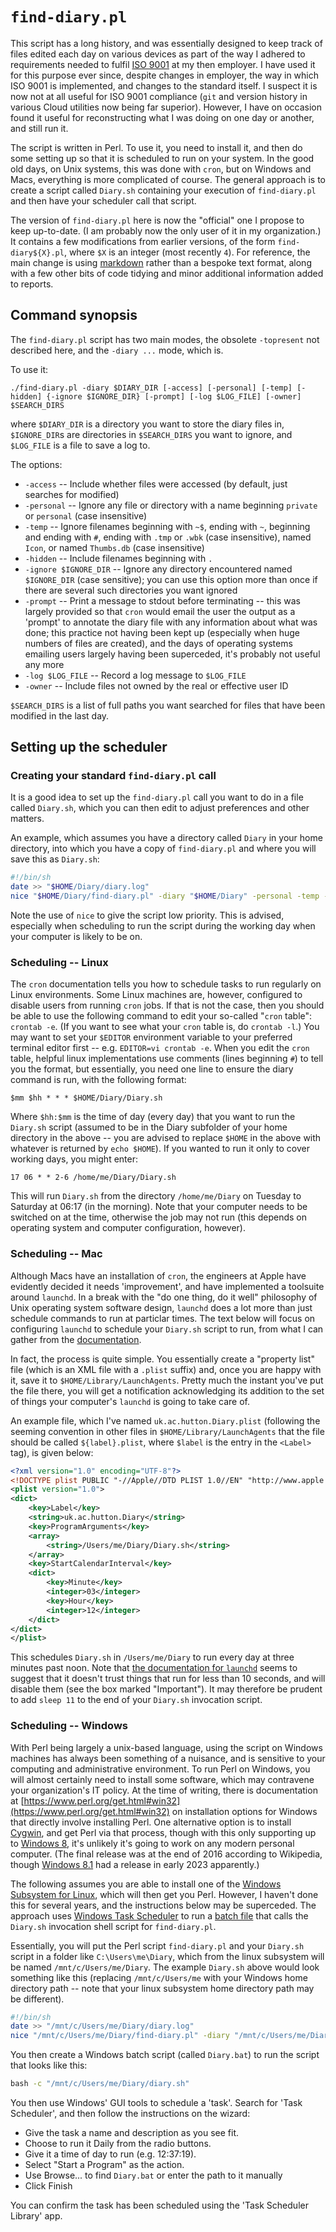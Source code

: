 # `find-diary.pl`

This script has a long history, and was essentially designed to keep track of files edited each day on various devices as part of the way I adhered to requirements needed to fulfil [ISO 9001](https://en.wikipedia.org/wiki/ISO_9000) at my then employer. I have used it for this purpose ever since, despite changes in employer, the way in which ISO 9001 is implemented, and changes to the standard itself. I suspect it is now not at all useful for ISO 9001 compliance (`git` and version history in various Cloud utilities now being far superior). However, I have on occasion found it useful for reconstructing what I was doing on one day or another, and still run it.

The script is written in Perl. To use it, you need to install it, and then do some setting up so that it is scheduled to run on your system. In the good old days, on Unix systems, this was done with `cron`, but on Windows and Macs, everything is more complicated of course. The general approach is to create a script called `Diary.sh` containing your execution of `find-diary.pl` and then have your scheduler call that script.

The version of `find-diary.pl` here is now the "official" one I propose to keep up-to-date. (I am probably now the only user of it in my organization.) It contains a few modifications from earlier versions, of the form `find-diary${X}.pl`, where `$X` is an integer (most recently `4`). For reference, the main change is using [markdown](https://en.wikipedia.org/wiki/Markdown) rather than a bespoke text format, along with a few other bits of code tidying and minor additional information added to reports.

## Command synopsis

The `find-diary.pl` script has two main modes, the obsolete `-topresent` not described here, and the `-diary ...` mode, which is.

To use it:

`./find-diary.pl -diary $DIARY_DIR [-access] [-personal] [-temp] [-hidden] {-ignore $IGNORE_DIR} [-prompt] [-log $LOG_FILE] [-owner] $SEARCH_DIRS`

where `$DIARY_DIR` is a directory you want to store the diary files in, `$IGNORE_DIR`s are directories in `$SEARCH_DIRS` you want to ignore, and `$LOG_FILE` is a file to save a log to. 

The options:

  + `-access` -- Include whether files were accessed (by default, just searches for modified)
  + `-personal` -- Ignore any file or directory with a name beginning `private` or `personal` (case insensitive)
  + `-temp` -- Ignore filenames beginning with `~$`, ending with `~`, beginning and ending with `#`, ending with `.tmp` or `.wbk` (case insensitive), named `Icon`, or named `Thumbs.db` (case insensitive)
  + `-hidden` -- Include filenames beginning with `.`
  + `-ignore $IGNORE_DIR` -- Ignore any directory encountered named `$IGNORE_DIR` (case sensitive); you can use this option more than once if there are several such directories you want ignored
  + `-prompt` -- Print a message to stdout before terminating -- this was largely provided so that `cron` would email the user the output as a 'prompt' to annotate the diary file with any information about what was done; this practice not having been kept up (especially when huge numbers of files are created), and the days of operating systems emailing users largely having been superceded, it's probably not useful any more
  + `-log $LOG_FILE` -- Record a log message to `$LOG_FILE`
  + `-owner` -- Include files not owned by the real or effective user ID 

`$SEARCH_DIRS` is a list of full paths you want searched for files that have been modified in the last day.

## Setting up the scheduler

### Creating your standard `find-diary.pl` call

It is a good idea to set up the `find-diary.pl` call you want to do in a file called `Diary.sh`, which you can then edit to adjust preferences and other matters.

An example, which assumes you have a directory called `Diary` in your home directory, into which you have a copy of `find-diary.pl` and where you will save this as `Diary.sh`:

```sh
#!/bin/sh
date >> "$HOME/Diary/diary.log"
nice "$HOME/Diary/find-diary.pl" -diary "$HOME/Diary" -personal -temp -log "$HOME/Diary/diary-log-`hostname`.txt" "$HOME/Documents" "$HOME/Dropbox" "$HOME/Google Drive"
```

Note the use of `nice` to give the script low priority. This is advised, especially when scheduling to run the script during the working day when your computer is likely to be on.

### Scheduling -- Linux

The `cron` documentation tells you how to schedule tasks to run regularly on Linux environments. Some Linux machines are, however, configured to disable users from running `cron` jobs. If that is not the case, then you should be able to use the following command to edit your so-called "`cron` table": `crontab -e`. (If you want to see what your `cron` table is, do `crontab -l`.) You may want to set your `$EDITOR` environment variable to your preferred terminal editor first -- e.g. `EDITOR=vi crontab -e`. When you edit the `cron` table, helpful linux implementations use comments (lines beginning `#`) to tell you the format, but essentially, you need one line to ensure the diary command is run, with the following format:

`$mm $hh * * * $HOME/Diary/Diary.sh`

Where `$hh:$mm` is the time of day (every day) that you want to run the `Diary.sh` script (assumed to be in the Diary subfolder of your home directory in the above -- you are advised to replace `$HOME` in the above with whatever is returned by `echo $HOME`). If you wanted to run it only to cover working days, you might enter:

`17 06 * * 2-6 /home/me/Diary/Diary.sh`

This will run `Diary.sh` from the directory `/home/me/Diary` on Tuesday to Saturday at 06:17 (in the morning). Note that your computer needs to be switched on at the time, otherwise the job may not run (this depends on operating system and computer configuration, however).

### Scheduling -- Mac

Although Macs have an installation of `cron`, the engineers at Apple have evidently decided it needs 'improvement', and have implemented a toolsuite around `launchd`. In a break with the "do one thing, do it well" philosophy of Unix operating system software design, `launchd` does a lot more than just schedule commands to run at particlar times. The text below will focus on configuring `launchd` to schedule your `Diary.sh` script to run, from what I can gather from the [documentation](https://developer.apple.com/library/archive/documentation/MacOSX/Conceptual/BPSystemStartup/Chapters/Introduction.html#//apple_ref/doc/uid/10000172i-SW1-SW1).

In fact, the process is quite simple. You essentially create a "property list" file (which is an XML file with a `.plist` suffix) and, once you are happy with it, save it to `$HOME/Library/LaunchAgents`. Pretty much the instant you've put the file there, you will get a notification acknowledging its addition to the set of things your computer's `launchd` is going to take care of.

An example file, which I've named `uk.ac.hutton.Diary.plist` (following the seeming convention in other files in `$HOME/Library/LaunchAgents` that the file should be called `${label}.plist`, where `$label` is the entry in the `<Label>` tag), is given below:

```xml
<?xml version="1.0" encoding="UTF-8"?>
<!DOCTYPE plist PUBLIC "-//Apple//DTD PLIST 1.0//EN" "http://www.apple.com/DTDs/PropertyList-1.0.dtd">
<plist version="1.0">
<dict>
    <key>Label</key>
    <string>uk.ac.hutton.Diary</string>
    <key>ProgramArguments</key>
    <array>
        <string>/Users/me/Diary/Diary.sh</string>
    </array>
    <key>StartCalendarInterval</key>
    <dict>
        <key>Minute</key>
        <integer>03</integer>
        <key>Hour</key>
        <integer>12</integer>
    </dict>
</dict>
</plist>
```

This schedules `Diary.sh` in `/Users/me/Diary` to run every day at three minutes past noon. Note that [the documentation for `launchd`](https://developer.apple.com/library/archive/documentation/MacOSX/Conceptual/BPSystemStartup/Chapters/CreatingLaunchdJobs.html#//apple_ref/doc/uid/10000172i-SW7-BCIEDDBJ) seems to suggest that it doesn't trust things that run for less than 10 seconds, and will disable them (see the box marked "Important"). It may therefore be prudent to add `sleep 11` to the end of your `Diary.sh` invocation script.

### Scheduling -- Windows

With Perl being largely a unix-based language, using the script on Windows machines has always been something of a nuisance, and is sensitive to your computing and administrative environment. To run Perl on Windows, you will almost certainly need to install some software, which may contravene your organization's IT policy. At the time of writing, there is documentation at [https://www.perl.org/get.html#win32](https://www.perl.org/get.html#win32) on installation options for Windows that directly involve installing Perl. One alternative option is to install [Cygwin](https://www.cygwin.com/), and get Perl via that process, though with this only supporting up to [Windows 8](https://en.wikipedia.org/wiki/Windows_8), it's unlikely it's going to work on any modern personal computer. (The final release was at the end of 2016 according to Wikipedia, though [Windows 8.1](https://en.wikipedia.org/wiki/Windows_8.1) had a release in early 2023 apparently.)

The following assumes you are able to install one of the [Windows Subsystem for Linux](https://learn.microsoft.com/en-us/windows/wsl/install), which will then get you Perl. However, I haven't done this for several years, and the instructions below may be superceded. The approach uses [Windows Task Scheduler](https://learn.microsoft.com/en-us/windows/win32/taskschd/task-scheduler-start-page) to run a [batch file](https://en.wikipedia.org/wiki/Batch_file) that calls the `Diary.sh` invocation shell script for `find-diary.pl`. 

Essentially, you will put the Perl script `find-diary.pl` and your `Diary.sh` script in a folder like `C:\Users\me\Diary`, which from the linux subsystem will be named `/mnt/c/Users/me/Diary`. The example `Diary.sh` above would look something like this (replacing `/mnt/c/Users/me` with your Windows home directory path -- note that your linux subsystem home directory path may be different).

```sh
#!/bin/sh
date >> "/mnt/c/Users/me/Diary/diary.log"
nice "/mnt/c/Users/me/Diary/find-diary.pl" -diary "/mnt/c/Users/me/Diary" -personal -temp -log "/mnt/c/Users/me/Diary/diary-log-`hostname`.txt" "/mnt/c/Users/me/Documents" "/mnt/c/Users/me/Dropbox" "/mnt/c/Users/me/Google Drive"
```

You then create a Windows batch script (called `Diary.bat`) to run the script that looks like this:

```bat
bash -c "/mnt/c/Users/me/Diary/diary.sh"
```

You then use Windows' GUI tools to schedule a 'task'. Search for 'Task Scheduler', and then follow the instructions on the wizard:

  + Give the task a name and description as you see fit.
  + Choose to run it Daily from the radio buttons.
  + Give it a time of day to run (e.g. 12:37:19).
  + Select "Start a Program" as the action.
  + Use Browse... to find `Diary.bat` or enter the path to it manually
  + Click Finish

You can confirm the task has been scheduled using the 'Task Scheduler Library' app.